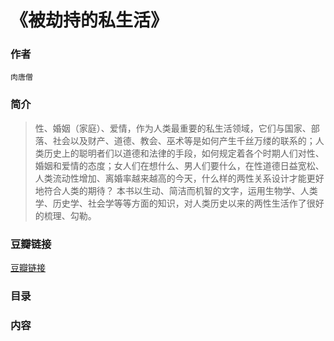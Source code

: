 《被劫持的私生活》
=============================

### 作者
    肉唐僧 

### 简介
> 性、婚姻（家庭）、爱情，作为人类最重要的私生活领域，它们与国家、部落、社会以及财产、道德、教会、巫术等是如何产生千丝万缕的联系的；人类历史上的聪明者们以道德和法律的手段，如何规定着各个时期人们对性、婚姻和爱情的态度；女人们在想什么、男人们要什么，在性道德日益宽松、人类流动性增加、离婚率越来越高的今天，什么样的两性关系设计才能更好地符合人类的期待？
本书以生动、简洁而机智的文字，运用生物学、人类学、历史学、社会学等等方面的知识，对人类历史以来的两性生活作了很好的梳理、勾勒。

### 豆瓣链接
  [豆瓣链接](http://book.douban.com/subject/3273876/)

### 目录


### 内容
